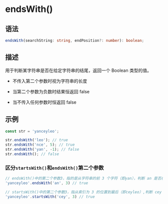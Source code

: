 # endsWith() <Badge text="ES6"/>

## 语法

```ts
endsWith(searchString: string, endPosition?: number): boolean;
```

## 描述

用于判断某字符串是否在给定字符串的结尾，返回一个 Boolean 类型的值。

- 不传入第二个参数时视为字符串的长度

- 当第二个参数为负数时结果恒返回 false

- 当不传入任何参数时恒返回 false

## 示例

```js
const str = 'yanceyleo';

str.endsWith('leo'); // true
str.endsWith('nce', 5); // true
str.endsWith('yan', -1); // false
str.endsWith(); // false
```

### 区分`startsWith()`和`endsWith()`第二个参数

```js
// endsWith()中的第二个参数3，指的是从字符串的前 3 个字符（即yan），判断 an 是否在其末尾
'yanceyleo'.endsWith('an', 3) // true

// startsWith()中的第二个参数3，指从索引为 3 的位置到最后（即ceyleo）,判断 cey 是否在其开头
'yanceyleo'.startsWith('cey', 3) // true
```